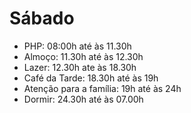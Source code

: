# Sábado

- PHP: 08:00h até às 11.30h
- Almoço: 11.30h até às 12.30h
- Lazer: 12.30h ate às 18.30h
- Café da Tarde: 18.30h até às 19h
- Atenção para a família: 19h até às 24h
- Dormir: 24.30h até às 07.00h
